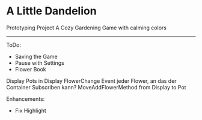 # A Little Dandelion
Prototyping Project
A Cozy Gardening Game with calming colors

---
ToDo:
- Saving the Game
- Pause with Settings
- Flower Book

Display Pots in Display
FlowerChange Event jeder Flower, an das der Container Subscriben kann? 
MoveAddFlowerMethod from Display to Pot

Enhancements:
- Fix Highlight